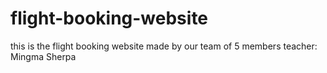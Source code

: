 # flight-booking-website
this is the flight booking website made by our team of 5 members
teacher: Mingma Sherpa

